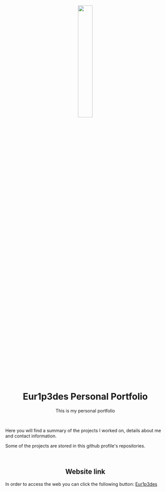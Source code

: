 <h3 align="center"><img src='https://github.com/eur1p3des/eur1p3des.github.io/blob/main/assets/img/eur1p3des_logo.png' width='30%'></h3>
<h1 align="center">Eur1p3des Personal Portfolio</h1>
<p align="center">This is my personal portfolio</p>
<br/>
<p>Here you will find a summary of the projects I worked on, details about me and contact information.</p>
<p>Some of the projects are stored in this github profile's repositories.</p>
<br/>
<h2 align="center"> Website link</h2>
<p align="justify">In order to access the web you can click the following button: <a href="https://eur1p3des.github.io">Eur1p3des</a></p>
